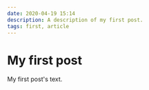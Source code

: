 ```yaml
---
date: 2020-04-19 15:14
description: A description of my first post.
tags: first, article
---
```

# My first post

My first post's text.
